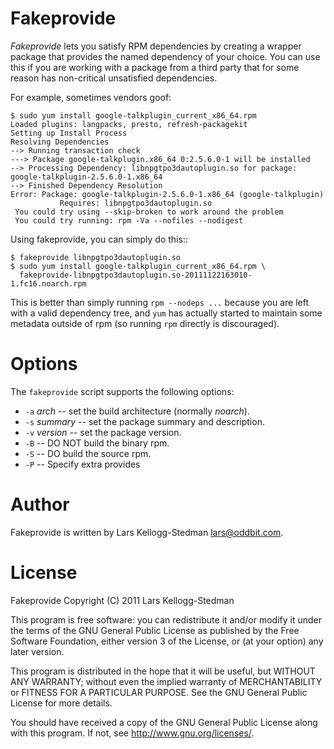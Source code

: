 Fakeprovide
===========

*Fakeprovide* lets you satisfy RPM dependencies by creating a wrapper
package that provides the named dependency of your choice.  You can use
this if you are working with a package from a third party that for some
reason has non-critical unsatisfied dependencies.

For example, sometimes vendors goof:

    $ sudo yum install google-talkplugin_current_x86_64.rpm
    Loaded plugins: langpacks, presto, refresh-packagekit
    Setting up Install Process
    Resolving Dependencies
    --> Running transaction check
    ---> Package google-talkplugin.x86_64 0:2.5.6.0-1 will be installed
    --> Processing Dependency: libnpgtpo3dautoplugin.so for package: google-talkplugin-2.5.6.0-1.x86_64
    --> Finished Dependency Resolution
    Error: Package: google-talkplugin-2.5.6.0-1.x86_64 (google-talkplugin)
               Requires: libnpgtpo3dautoplugin.so
     You could try using --skip-broken to work around the problem
     You could try running: rpm -Va --nofiles --nodigest

Using fakeprovide, you can simply do this::

    $ fakeprovide libnpgtpo3dautoplugin.so
    $ sudo yum install google-talkplugin_current_x86_64.rpm \
      fakeprovide-libnpgtpo3dautoplugin.so-20111122163010-1.fc16.noarch.rpm

This is better than simply running `rpm --nodeps ...` because you are left
with a valid dependency tree, and `yum` has actually started to maintain some
metadata outside of rpm (so running `rpm` directly is discouraged).

Options
=======

The `fakeprovide` script supports the following options:

- `-a` *arch* -- set the build architecture (normally *noarch*).
- `-s` *summary* -- set the package summary and description.
- `-v` *version* -- set the package version.
- `-B` -- DO NOT build the binary rpm.
- `-S` -- DO build the source rpm.
- `-P` -- Specify extra provides

Author
======

Fakeprovide is written by Lars Kellogg-Stedman <lars@oddbit.com>.

License
=======

Fakeprovide
Copyright (C) 2011 Lars Kellogg-Stedman

This program is free software: you can redistribute it and/or modify
it under the terms of the GNU General Public License as published by
the Free Software Foundation, either version 3 of the License, or
(at your option) any later version.

This program is distributed in the hope that it will be useful,
but WITHOUT ANY WARRANTY; without even the implied warranty of
MERCHANTABILITY or FITNESS FOR A PARTICULAR PURPOSE.  See the
GNU General Public License for more details.

You should have received a copy of the GNU General Public License
along with this program.  If not, see <http://www.gnu.org/licenses/>.

